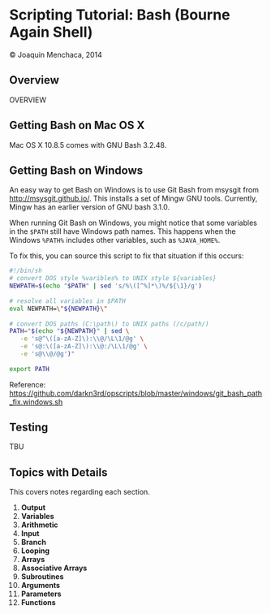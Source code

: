 # Scripting Tutorial: Bash (Bourne Again Shell)

© Joaquin Menchaca, 2014

## Overview

OVERVIEW

## Getting Bash on Mac OS X

Mac OS X 10.8.5 comes with GNU Bash 3.2.48.

## Getting Bash on Windows

An easy way to get Bash on Windows is to use Git Bash from msysgit from http://msysgit.github.io/.  This installs a set of Mingw GNU tools.  Currently, Mingw has an earlier version of GNU bash 3.1.0.

When running Git Bash on Windows, you might notice that some variables in the ```$PATH``` still have Windows path names.  This happens when the Windows ```%PATH%``` includes other variables, such as ```%JAVA_HOME%```.  

To fix this, you can source this script to fix that situation if this occurs:

```bash
#!/bin/sh
# convert DOS style %varibles% to UNIX style ${variables}
NEWPATH=$(echo "$PATH" | sed 's/%\([^%]*\)%/${\1}/g')
 
# resolve all variables in $PATH
eval NEWPATH=\"${NEWPATH}\"
 
# convert DOS paths (C:\path\) to UNIX paths (/c/path/)
PATH="$(echo "${NEWPATH}" | sed \
   -e 's@^\([a-zA-Z]\):\\@/\L\1/@g' \
   -e 's@:\([a-zA-Z]\):\\@:/\L\1/@g' \
   -e 's@\\@/@g')"
 
export PATH
```
Reference: https://github.com/darkn3rd/opscripts/blob/master/windows/git_bash_path_fix.windows.sh



## Testing

TBU

## Topics with Details 

This covers notes regarding each section.

1. **Output**
2. **Variables**
3. **Arithmetic**
4. **Input**
5. **Branch**
6. **Looping**
7. **Arrays**
8. **Associative Arrays**
9. **Subroutines** 
10. **Arguments**
11. **Parameters**
12. **Functions**